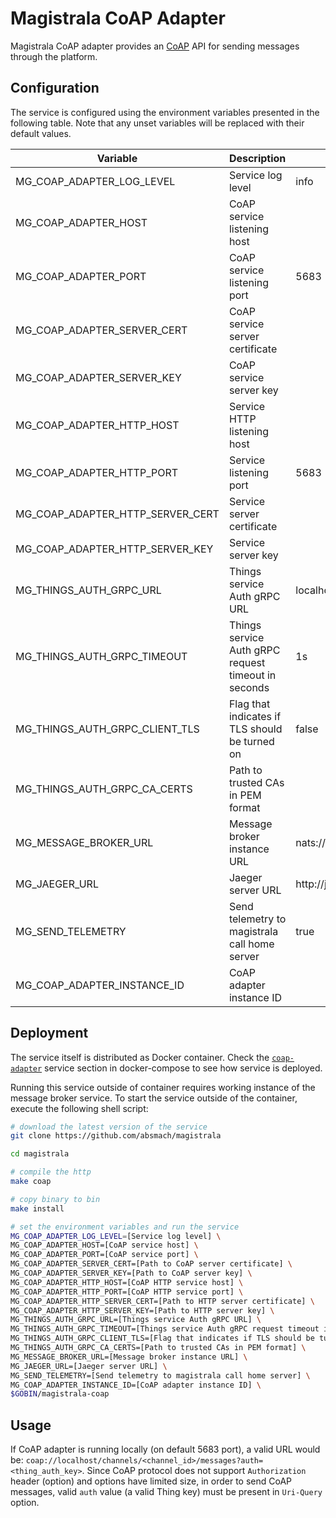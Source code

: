 # Magistrala CoAP Adapter

Magistrala CoAP adapter provides an [CoAP](http://coap.technology/) API for sending messages through the
platform.

## Configuration

The service is configured using the environment variables presented in the
following table. Note that any unset variables will be replaced with their
default values.

| Variable                         | Description                                         | Default                        |
| -------------------------------- | --------------------------------------------------- | ------------------------------ |
| MG_COAP_ADAPTER_LOG_LEVEL        | Service log level                                   | info                           |
| MG_COAP_ADAPTER_HOST             | CoAP service listening host                         |                                |
| MG_COAP_ADAPTER_PORT             | CoAP service listening port                         | 5683                           |
| MG_COAP_ADAPTER_SERVER_CERT      | CoAP service server certificate                     |                                |
| MG_COAP_ADAPTER_SERVER_KEY       | CoAP service server key                             |                                |
| MG_COAP_ADAPTER_HTTP_HOST        | Service HTTP listening host                         |                                |
| MG_COAP_ADAPTER_HTTP_PORT        | Service listening port                              | 5683                           |
| MG_COAP_ADAPTER_HTTP_SERVER_CERT | Service server certificate                          |                                |
| MG_COAP_ADAPTER_HTTP_SERVER_KEY  | Service server key                                  |                                |
| MG_THINGS_AUTH_GRPC_URL          | Things service Auth gRPC URL                        | localhost:7000                 |
| MG_THINGS_AUTH_GRPC_TIMEOUT      | Things service Auth gRPC request timeout in seconds | 1s                             |
| MG_THINGS_AUTH_GRPC_CLIENT_TLS   | Flag that indicates if TLS should be turned on      | false                          |
| MG_THINGS_AUTH_GRPC_CA_CERTS     | Path to trusted CAs in PEM format                   |                                |
| MG_MESSAGE_BROKER_URL            | Message broker instance URL                         | nats://localhost:4222          |
| MG_JAEGER_URL                    | Jaeger server URL                                   | http://jaeger:14268/api/traces |
| MG_SEND_TELEMETRY                | Send telemetry to magistrala call home server       | true                           |
| MG_COAP_ADAPTER_INSTANCE_ID      | CoAP adapter instance ID                            |                                |

## Deployment

The service itself is distributed as Docker container. Check the [`coap-adapter`](https://github.com/absmach/magistrala/blob/master/docker/docker-compose.yml#L273-L291) service section in
docker-compose to see how service is deployed.

Running this service outside of container requires working instance of the message broker service.
To start the service outside of the container, execute the following shell script:

```bash
# download the latest version of the service
git clone https://github.com/absmach/magistrala

cd magistrala

# compile the http
make coap

# copy binary to bin
make install

# set the environment variables and run the service
MG_COAP_ADAPTER_LOG_LEVEL=[Service log level] \
MG_COAP_ADAPTER_HOST=[CoAP service host] \
MG_COAP_ADAPTER_PORT=[CoAP service port] \
MG_COAP_ADAPTER_SERVER_CERT=[Path to CoAP server certificate] \
MG_COAP_ADAPTER_SERVER_KEY=[Path to CoAP server key] \
MG_COAP_ADAPTER_HTTP_HOST=[CoAP HTTP service host] \
MG_COAP_ADAPTER_HTTP_PORT=[CoAP HTTP service port] \
MG_COAP_ADAPTER_HTTP_SERVER_CERT=[Path to HTTP server certificate] \
MG_COAP_ADAPTER_HTTP_SERVER_KEY=[Path to HTTP server key] \
MG_THINGS_AUTH_GRPC_URL=[Things service Auth gRPC URL] \
MG_THINGS_AUTH_GRPC_TIMEOUT=[Things service Auth gRPC request timeout in seconds] \
MG_THINGS_AUTH_GRPC_CLIENT_TLS=[Flag that indicates if TLS should be turned on] \
MG_THINGS_AUTH_GRPC_CA_CERTS=[Path to trusted CAs in PEM format] \
MG_MESSAGE_BROKER_URL=[Message broker instance URL] \
MG_JAEGER_URL=[Jaeger server URL] \
MG_SEND_TELEMETRY=[Send telemetry to magistrala call home server] \
MG_COAP_ADAPTER_INSTANCE_ID=[CoAP adapter instance ID] \
$GOBIN/magistrala-coap
```

## Usage

If CoAP adapter is running locally (on default 5683 port), a valid URL would be: `coap://localhost/channels/<channel_id>/messages?auth=<thing_auth_key>`.
Since CoAP protocol does not support `Authorization` header (option) and options have limited size, in order to send CoAP messages, valid `auth` value (a valid Thing key) must be present in `Uri-Query` option.
